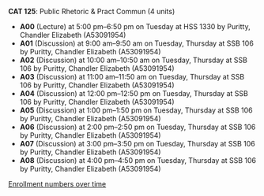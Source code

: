 **CAT 125**: Public Rhetoric & Pract Commun (4 units)

- **A00** (Lecture) at 5:00 pm–6:50 pm on Tuesday at HSS 1330 by Puritty, Chandler Elizabeth (A53091954)
- **A01** (Discussion) at 9:00 am–9:50 am on Tuesday, Thursday at SSB 106 by Puritty, Chandler Elizabeth (A53091954)
- **A02** (Discussion) at 10:00 am–10:50 am on Tuesday, Thursday at SSB 106 by Puritty, Chandler Elizabeth (A53091954)
- **A03** (Discussion) at 11:00 am–11:50 am on Tuesday, Thursday at SSB 106 by Puritty, Chandler Elizabeth (A53091954)
- **A04** (Discussion) at 12:00 pm–12:50 pm on Tuesday, Thursday at SSB 106 by Puritty, Chandler Elizabeth (A53091954)
- **A05** (Discussion) at 1:00 pm–1:50 pm on Tuesday, Thursday at SSB 106 by Puritty, Chandler Elizabeth (A53091954)
- **A06** (Discussion) at 2:00 pm–2:50 pm on Tuesday, Thursday at SSB 106 by Puritty, Chandler Elizabeth (A53091954)
- **A07** (Discussion) at 3:00 pm–3:50 pm on Tuesday, Thursday at SSB 106 by Puritty, Chandler Elizabeth (A53091954)
- **A08** (Discussion) at 4:00 pm–4:50 pm on Tuesday, Thursday at SSB 106 by Puritty, Chandler Elizabeth (A53091954)

[Enrollment numbers over time](./CAT125.tsv)
